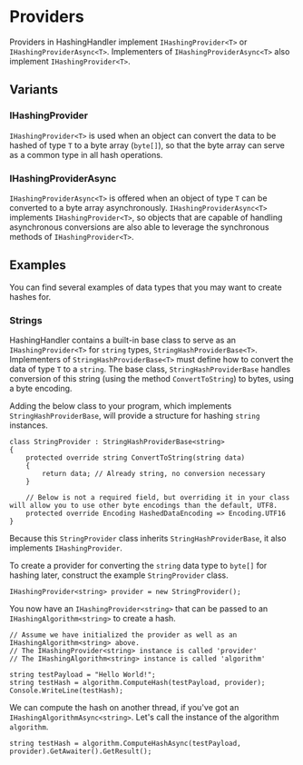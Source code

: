 # Providers

Providers in HashingHandler implement `IHashingProvider<T>` or `IHashingProviderAsync<T>`. Implementers of `IHashingProviderAsync<T>` also implement `IHashingProvider<T>`.

## Variants

### IHashingProvider

`IHashingProvider<T>` is used when an object can convert the data to be hashed of type `T` to a byte array (`byte[]`), so that the byte array can serve as a common type in all hash operations.

### IHashingProviderAsync

`IHashingProviderAsync<T>` is offered when an object of type `T` can be converted to a byte array asynchronously. `IHashingProviderAsync<T>` implements `IHashingProvider<T>`, so objects that are capable of handling asynchronous conversions are also able to leverage the synchronous methods of `IHashingProvider<T>`.

## Examples

You can find several examples of data types that you may want to create hashes for.

### Strings

HashingHandler contains a built-in base class to serve as an `IHashingProvider<T>` for `string` types, `StringHashProviderBase<T>`. Implementers of `StringHashProviderBase<T>` must define how to convert the data of type `T` to a `string`. The base class, `StringHashProviderBase` handles conversion of this string (using the method `ConvertToString`) to bytes, using a byte encoding.

Adding the below class to your program, which implements `StringHashProviderBase`, will provide a structure for hashing `string` instances.

```
class StringProvider : StringHashProviderBase<string>
{
    protected override string ConvertToString(string data)
    {
        return data; // Already string, no conversion necessary
    }
    
    // Below is not a required field, but overriding it in your class will allow you to use other byte encodings than the default, UTF8.
    protected override Encoding HashedDataEncoding => Encoding.UTF16
}
```

Because this `StringProvider` class inherits `StringHashProviderBase`, it also implements `IHashingProvider`.

To create a provider for converting the `string` data type to `byte[]` for hashing later, construct the example `StringProvider` class.

```
IHashingProvider<string> provider = new StringProvider();
```

You now have an `IHashingProvider<string>` that can be passed to an `IHashingAlgorithm<string>` to create a hash.

```
// Assume we have initialized the provider as well as an IHashingAlgorithm<string> above.
// The IHashingProvider<string> instance is called 'provider'
// The IHashingAlgorithm<string> instance is called 'algorithm'

string testPayload = "Hello World!";
string testHash = algorithm.ComputeHash(testPayload, provider);
Console.WriteLine(testHash);
```

We can compute the hash on another thread, if you've got an `IHashingAlgorithmAsync<string>`. Let's call the instance of the algorithm `algorithm`.

```
string testHash = algorithm.ComputeHashAsync(testPayload, provider).GetAwaiter().GetResult();
```